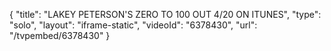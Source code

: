 {
    "title": "LAKEY PETERSON'S ZERO TO 100 OUT 4\/20 ON ITUNES",
    "type": "solo",
    "layout": "iframe-static",
    "videoId": "6378430",
    "url": "\/tvpembed\/6378430"
}